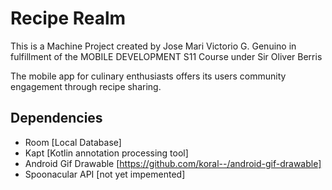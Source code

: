# Recipe Realm
This is a Machine Project created by Jose Mari Victorio G. Genuino in fulfillment of the MOBILE DEVELOPMENT S11 Course under Sir Oliver Berris

The mobile app for culinary enthusiasts offers its users community engagement through recipe sharing. 

## Dependencies 
- Room [Local Database]
- Kapt [Kotlin annotation processing tool]
- Android Gif Drawable [https://github.com/koral--/android-gif-drawable]
- Spoonacular API [not yet impemented]
  
